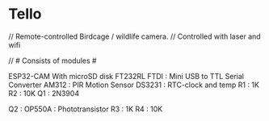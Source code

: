 # Tello

// Remote-controlled Birdcage / wildlife camera.
// Controlled with laser and wifi    

// # Consists of modules #

 ESP32-CAM  With microSD disk
 FT232RL FTDI : Mini USB to TTL Serial Converter
 AM312 : PIR Motion Sensor
 DS3231  : RTC-clock and temp
 R1 : 1K
 R2 : 10K
 Q1 : 2N3904

 Q2 : OP550A : Phototransistor
 R3 : 1K
 R4 : 10K
